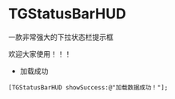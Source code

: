 # TGStatusBarHUD
一款非常强大的下拉状态栏提示框

欢迎大家使用！！！

- 加载成功
```objc
[TGStatusBarHUD showSuccess:@"加载数据成功！"];
```
